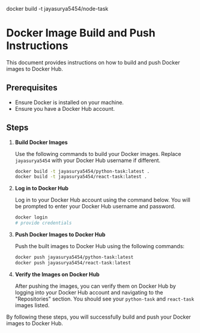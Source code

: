 docker build -t jayasurya5454/node-task
# Docker Image Build and Push Instructions

This document provides instructions on how to build and push Docker images to Docker Hub.

## Prerequisites

- Ensure Docker is installed on your machine.
- Ensure you have a Docker Hub account.

## Steps

1. **Build Docker Images**

    Use the following commands to build your Docker images. Replace `jayasurya5454` with your Docker Hub username if different.

    ```bash
    docker build -t jayasurya5454/python-task:latest .
    docker build -t jayasurya5454/react-task:latest .
    ```

2. **Log in to Docker Hub**

    Log in to your Docker Hub account using the command below. You will be prompted to enter your Docker Hub username and password.

    ```bash
    docker login
    # provide credentials
    ```

3. **Push Docker Images to Docker Hub**

    Push the built images to Docker Hub using the following commands:

    ```bash
    docker push jayasurya5454/python-task:latest
    docker push jayasurya5454/react-task:latest
    ```

4. **Verify the Images on Docker Hub**

    After pushing the images, you can verify them on Docker Hub by logging into your Docker Hub account and navigating to the "Repositories" section. You should see your `python-task` and `react-task` images listed.

By following these steps, you will successfully build and push your Docker images to Docker Hub.
